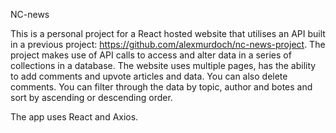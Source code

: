NC-news

This is a personal project for a React hosted website that utilises an API built in a previous project: https://github.com/alexmurdoch/nc-news-project.
The project makes use of API calls to access and alter data in a series of collections in a database.
The website uses multiple pages, has the ability to add comments and upvote articles and data. You can also delete comments.
You can filter through the data by topic, author and botes and sort by ascending or descending order.

The app uses React and Axios.
